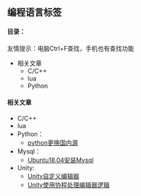 ## 编程语言标签 ##

#### 目录： ####
友情提示：电脑Ctrl+F查找，手机也有查找功能

* 相关文章
    * C/C++
    * lua
    * Python

#### 相关文章 ####

* C/C++
* lua
* Python：
    * [python更换国内源](/blog/编程相关/Python/python更换国内源.html)
* Mysql：
    * [Ubuntu18.04安装Mysql](/blog/编程相关/Mysql/Ubuntu安装Mysql.html)
* Unity:
    * [Unity自定义编辑器](/blog/编程相关/Unity/Unity自定义编辑器.html)
    * [Unity使用协程处理编辑器逻辑](/blog/编程相关/Unity/Unity使用协程处理编辑器逻辑.html)
